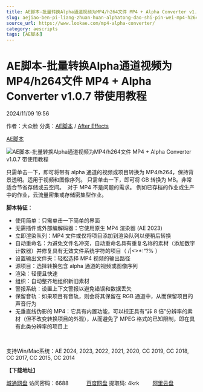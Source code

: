 ```yaml
---
title: AE脚本-批量转换Alpha通道视频为MP4/h264文件 MP4 + Alpha Converter v1.0.7 带使用教程
slug: aejiao-ben-pi-liang-zhuan-huan-alphatong-dao-shi-pin-wei-mp4-h264wen-jian-mp4-alpha-converter-v1-0-7-dai-shi-yong-jiao-cheng
source_url: https://www.lookae.com/mp4-alpha-converter/
category: aescripts
tags: [AE脚本]
---
```

# AE脚本-批量转换Alpha通道视频为MP4/h264文件 MP4 + Alpha Converter v1.0.7 带使用教程

2024/11/09 19:56

作者：大众脸
分类：[AE脚本](https://www.lookae.com/after-effects/aescripts/) / [After Effects](https://www.lookae.com/after-effects/)

[AE脚本](https://www.lookae.com/tag/ae%e8%84%9a%e6%9c%ac/)

![AE脚本-批量转换Alpha通道视频为MP4/h264文件 MP4 + Alpha Converter v1.0.7 带使用教程](https://www.lookae.com/wp-content/uploads/2024/11/MP4-Alpha-Converter.jpg "AE脚本-批量转换Alpha通道视频为MP4/h264文件 MP4 + Alpha Converter v1.0.7 带使用教程-LookAE.com")

只需单击一下，即可将带有 alpha 通道的视频或项目转换为 MP4/h264，保持背景透明。适用于视频和图像序列。 只需单击一下，即可将 GB 转换为 MB。非常适合节省存储或云空间。  对于 MP4 不是问题的需求。 例如已存档的作业或生产中的作业，云流量密集或存储密集型作业。

**脚本特征：**

* 使用简单：只需单击一下简单的界面
* 无需插件或外部编解码器：它使用原生 MP4 渲染器 (AE 2023)
* 立即渲染队列：MP4 文件或仅将项目添加到渲染队列以便稍后转换
* 自动重命名：为避免文件名冲突，自动重命名具有重复名称的素材（添加数字计数器）并修复具有无效文件系统字符的项目（ \/|<>\*:“?% ）
* 设置输出文件夹：轻松选择 MP4 视频的输出路径
* 源项目：选择转换包含 alpha 通道的视频或图像序列
* 渲染：轻便且快速
* 组织：自动整齐地组织新旧素材
* 警报系统：设置上下文警报以避免错误和数据丢失
* 保留音轨：如果项目有音轨，则会将其保留在 RGB 通道中，从而保留项目的声音行为
* 无垂直线伪影的 MP4：它具有内置功能，可以校正具有“非 8 倍”分辨率的素材（但不改变转换项目的外观），从而避免了 MPEG 格式的已知限制，即在具有此类分辨率的项目上

[﻿﻿﻿](http://cloud.video.taobao.com/play/u/null/p/1/e/6/t/1/492158957327.mp4)

支持Win/Mac系统：AE 2024, 2023, 2022, 2021, 2020, CC 2019, CC 2018, CC 2017, CC 2015, CC 2014

**【下载地址】**

[城通网盘](https://url70.ctfile.com/f/2827370-1423668694-c48504?p=4431) 访问密码：6688            [百度网盘](https://pan.baidu.com/s/1f0HHVZNwP5CpVasU8BloLQ?pwd=4krk) 提取码: 4krk         [阿里云盘](https://www.alipan.com/s/rvYUVfMUqsz)
